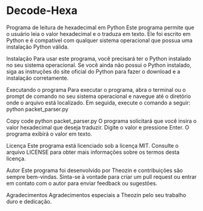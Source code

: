 # Decode-Hexa

Programa de leitura de hexadecimal em Python
Este programa permite que o usuário leia o valor hexadecimal e o traduza em texto. Ele foi escrito em Python e é compatível com qualquer sistema operacional que possua uma instalação Python válida.

Instalação
Para usar este programa, você precisará ter o Python instalado no seu sistema operacional. Se você ainda não possui o Python instalado, siga as instruções do site oficial do Python para fazer o download e a instalação corretamente.

Executando o programa
Para executar o programa, abra o terminal ou o prompt de comando no seu sistema operacional e navegue até o diretório onde o arquivo está localizado. Em seguida, execute o comando a seguir:
python packet_parser.py

Copy code
python packet_parser.py
O programa solicitará que você insira o valor hexadecimal que deseja traduzir. Digite o valor e pressione Enter. O programa exibirá o valor em texto.

Licença
Este programa está licenciado sob a licença MIT. Consulte o arquivo LICENSE para obter mais informações sobre os termos desta licença.

Autor
Este programa foi desenvolvido por Theozin e contribuições são sempre bem-vindas. Sinta-se à vontade para criar um pull request ou entrar em contato com o autor para enviar feedback ou sugestões.

Agradecimentos
Agradecimentos especiais a Theozin pelo seu trabalho duro e dedicação.
